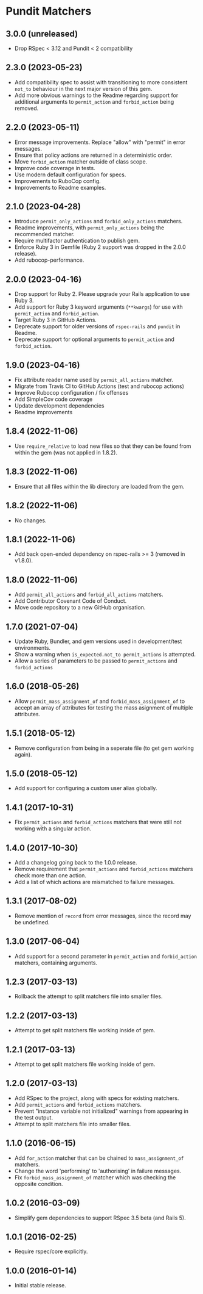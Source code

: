 # Pundit Matchers

## 3.0.0 (unreleased)

- Drop RSpec < 3.12 and Pundit < 2 compatibility

## 2.3.0 (2023-05-23)

- Add compatibility spec to assist with transitioning to more consistent
 `not_to` behaviour in the next major version of this gem.
- Add more obvious warnings to the Readme regarding support for additional
  arguments to `permit_action` and `forbid_action` being removed.

## 2.2.0 (2023-05-11)

- Error message improvements. Replace "allow" with "permit" in error messages.
- Ensure that policy actions are returned in a deterministic order.
- Move `forbid_action` matcher outside of class scope.
- Improve code coverage in tests.
- Use modern default configuration for specs.
- Improvements to RuboCop config.
- Improvements to Readme examples.

## 2.1.0 (2023-04-28)

- Introduce `permit_only_actions` and `forbid_only_actions` matchers.
- Readme improvements, with `permit_only_actions` being the recommended matcher.
- Require multifactor authentication to publish gem.
- Enforce Ruby 3 in Gemfile (Ruby 2 support was dropped in the 2.0.0 release).
- Add rubocop-performance.

## 2.0.0 (2023-04-16)

- Drop support for Ruby 2. Please upgrade your Rails application to use Ruby 3.
- Add support for Ruby 3 keyword arguments (`**kwargs`) for use with
  `permit_action` and `forbid_action`.
- Target Ruby 3 in GitHub Actions.
- Deprecate support for older versions of `rspec-rails` and `pundit` in Readme.
- Deprecate support for optional arguments to `permit_action` and
  `forbid_action`.

## 1.9.0 (2023-04-16)

- Fix attribute reader name used by `permit_all_actions` matcher.
- Migrate from Travis CI to GitHub Actions (test and rubocop actions)
- Improve Rubocop configuration / fix offenses
- Add SimpleCov code coverage
- Update development dependencies
- Readme improvements

## 1.8.4 (2022-11-06)

- Use `require_relative` to load new files so that they can be found from within
  the gem (was not applied in 1.8.2).

## 1.8.3 (2022-11-06)

- Ensure that all files within the lib directory are loaded from the gem.

## 1.8.2 (2022-11-06)

- No changes.

## 1.8.1 (2022-11-06)

- Add back open-ended dependency on rspec-rails >= 3 (removed in v1.8.0).

## 1.8.0 (2022-11-06)

- Add `permit_all_actions` and `forbid_all_actions` matchers.
- Add Contributor Covenant Code of Conduct.
- Move code repository to a new GitHub organisation.

## 1.7.0 (2021-07-04)

- Update Ruby, Bundler, and gem versions used in development/test environments.
- Show a warning when `is_expected.not_to permit_actions` is attempted.
- Allow a series of parameters to be passed to `permit_actions` and
  `forbid_actions`

## 1.6.0 (2018-05-26)

- Allow `permit_mass_assignment_of` and `forbid_mass_assignment_of` to accept
  an array of attributes for testing the mass asignment of multiple attributes.

## 1.5.1 (2018-05-12)

- Remove configuration from being in a seperate file (to get gem working again).

## 1.5.0 (2018-05-12)

- Add support for configuring a custom user alias globally.

## 1.4.1 (2017-10-31)

- Fix `permit_actions` and `forbid_actions` matchers that were still not working
  with a singular action.

## 1.4.0 (2017-10-30)

- Add a changelog going back to the 1.0.0 release.
- Remove requirement that `permit_actions` and `forbid_actions` matchers check
  more than one action.
- Add a list of which actions are mismatched to failure messages.

## 1.3.1 (2017-08-02)

- Remove mention of `record` from error messages, since the record may be
  undefined.

## 1.3.0 (2017-06-04)

- Add support for a second parameter in `permit_action` and `forbid_action`
  matchers, containing arguments.

## 1.2.3 (2017-03-13)

- Rollback the attempt to split matchers file into smaller files.

## 1.2.2 (2017-03-13)

- Attempt to get split matchers file working inside of gem.

## 1.2.1 (2017-03-13)

- Attempt to get split matchers file working inside of gem.

## 1.2.0 (2017-03-13)

- Add RSpec to the project, along with specs for existing matchers.
- Add `permit_actions` and `forbid_actions` matchers.
- Prevent "instance variable not initialized" warnings from appearing in the
  test output.
- Attempt to split matchers file into smaller files.

## 1.1.0 (2016-06-15)

- Add `for_action` matcher that can be chained to `mass_assignment_of` matchers.
- Change the word 'performing' to 'authorising' in failure messages.
- Fix `forbid_mass_assignment_of` matcher which was checking the opposite
  condition.

## 1.0.2 (2016-03-09)

- Simplify gem dependencies to support RSpec 3.5 beta (and Rails 5).

## 1.0.1 (2016-02-25)

- Require rspec/core explicitly.

## 1.0.0 (2016-01-14)

- Initial stable release.

